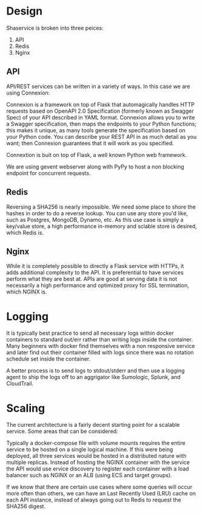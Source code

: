 # Design
Shaservice is broken into three peices:
 1) API
 2) Redis
 3) Nginx

## API
API/REST services can be written in a variety of ways. In this case we are using Connexion:

Connexion is a framework on top of Flask that automagically handles HTTP requests based on OpenAPI 2.0 Specification (formerly known as Swagger Spec) of your API described in YAML format. Connexion allows you to write a Swagger specification, then maps the endpoints to your Python functions; this makes it unique, as many tools generate the specification based on your Python code. You can describe your REST API in as much detail as you want; then Connexion guarantees that it will work as you specified.

Connextion is buit on top of Flask, a well known Python web framework.

We are using gevent webserver along with PyPy to host a non blocking endpoint for concurrent requests.

## Redis

Reversing a SHA256 is nearly impossible.  We need some place to shore the hashes in order to do a reverse lookup.  You can use any store you'd like, such as Postgres, MongoDB, Dynamo, etc.  As this use case is simply a key/value store, a high performance in-memory and sclable store is desired, which Redis is.

## Nginx
While it is completely possible to directly a Flask service with HTTPs, it adds additional complexity to the API. It is preferential to have services perform what they are best at.  APIs are good at serving data it is not necessarily a high performance and optimized proxy for SSL termination, which NGINX is.

# Logging
It is typically best practice to send all necessary logs within docker containers to standard out/err rather than writing logs inside the container.  Many beginners with docker find themselves with a non responsive service and later find out their container filled with logs since there was no rotation schedule set inside the container. 

A better process is to send logs to stdout/stderr and then use a logging agent to ship the logs off to an aggrigator like Sumologic, Splunk, and CloudTrail.

# Scaling
The current architecture is a fairly decent starting point for a scalable service.  Some areas that can be considered:

Typically a docker-compose file with volume mounts requires the entire service to be hosted on a single logical machine.  If this were being deployed, all three services would be hosted in a distributed nature with multiple replicas.  Instead of hosting the NGINX container with the service the API would use ervice discovery to register each container with a load balancer such as NGINX or an ALB (using ECS and target groups).

If we know that there are certain use cases where some queries will occur more often than others, we can have an Last Recently Used (LRU) cache on each API instance, instead of always going out to Redis to request the SHA256 digest.
